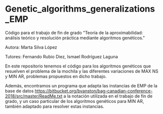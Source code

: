 # Genetic_algorithms_generalizations_EMP
Código para el trabajo de fin de grado "Teoría de la aproximabilidad: análisis teórico y resolución práctica mediante algoritmos genéticos."

Autora: Marta Silva López

Tutores: Fernando Rubio Diez, Ismael Rodríguez Laguna

En este repositorio tenemos el código para los algoritmos genéticos que resuelven el problema de la mochila y las diferentes variaciones de MAX NS y MIN AR, problemas propuestos en dicho trabajo. 

Además, encontramos un programa que adapta las instancias de EMP de la base de datos https://bitbucket.org/bvanston/bag-canadian-conference-2018/src/master/ReadMe.txt
a la notación utilizada en el trabajo de fin de grado, y un caso particular de los algoritmos genéticos para MIN AR, también adaptado para resolver estas instancias.
